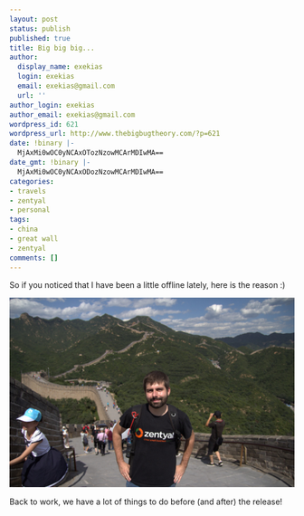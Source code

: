 ```yaml
---
layout: post
status: publish
published: true
title: Big big big...
author:
  display_name: exekias
  login: exekias
  email: exekias@gmail.com
  url: ''
author_login: exekias
author_email: exekias@gmail.com
wordpress_id: 621
wordpress_url: http://www.thebigbugtheory.com/?p=621
date: !binary |-
  MjAxMi0wOC0yNCAxOTozNzowMCArMDIwMA==
date_gmt: !binary |-
  MjAxMi0wOC0yNCAxODozNzowMCArMDIwMA==
categories:
- travels
- zentyal
- personal
tags:
- china
- great wall
- zentyal
comments: []
---
```

<p>So if you noticed that I have been a little offline lately, here is the reason :)</p>
<p><img class="aligncenter size-full wp-image-623" title="me at the Great Wall of China" alt="" src="&#47;wp-content&#47;uploads&#47;2012&#47;08&#47;exekias_great_wall_china.jpg" &#47;></p>
<p>Back to work, we have a lot of things to do before (and after) the release!</p>
